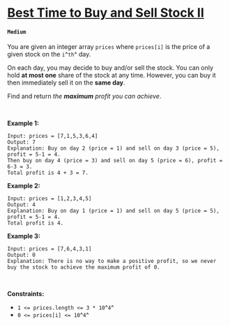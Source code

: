# [Best Time to Buy and Sell Stock II](https://leetcode.com/problems/best-time-to-buy-and-sell-stock-ii/)

#### `Medium`

You are given an integer array `prices` where `prices[i]` is the price
of a given stock on the `i`^`th`^ day.

On each day, you may decide to buy and/or sell the stock. You can only
hold **at most one** share of the stock at any time. However, you can
buy it then immediately sell it on the **same day**.

Find and return *the **maximum** profit you can achieve*.

 

**Example 1:**

    Input: prices = [7,1,5,3,6,4]
    Output: 7
    Explanation: Buy on day 2 (price = 1) and sell on day 3 (price = 5), profit = 5-1 = 4.
    Then buy on day 4 (price = 3) and sell on day 5 (price = 6), profit = 6-3 = 3.
    Total profit is 4 + 3 = 7.

**Example 2:**

    Input: prices = [1,2,3,4,5]
    Output: 4
    Explanation: Buy on day 1 (price = 1) and sell on day 5 (price = 5), profit = 5-1 = 4.
    Total profit is 4.

**Example 3:**

    Input: prices = [7,6,4,3,1]
    Output: 0
    Explanation: There is no way to make a positive profit, so we never buy the stock to achieve the maximum profit of 0.

 

**Constraints:**

- `1 <= prices.length <= 3 * 10`^`4`^
- `0 <= prices[i] <= 10`^`4`^
